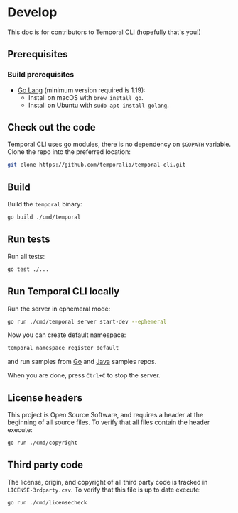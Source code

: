 # Develop
This doc is for contributors to Temporal CLI (hopefully that's you!)

[comment]: <> (**Note:** All contributors also need to fill out the [Temporal Contributor License Agreement]&#40;https://gist.github.com/samarabbas/7dcd41eb1d847e12263cc961ccfdb197&#41; before we can merge in any of your changes.)

## Prerequisites

### Build prerequisites
* [Go Lang](https://golang.org/) (minimum version required is 1.19):
    - Install on macOS with `brew install go`.
    - Install on Ubuntu with `sudo apt install golang`.

## Check out the code
Temporal CLI uses go modules, there is no dependency on `$GOPATH` variable. Clone the repo into the preferred location:
```bash
git clone https://github.com/temporalio/temporal-cli.git
```

## Build
Build the `temporal` binary:
```bash
go build ./cmd/temporal
```

## Run tests
Run all tests:
```bash
go test ./...
```

## Run Temporal CLI locally
Run the server in ephemeral mode:
```bash
go run ./cmd/temporal server start-dev --ephemeral
```

Now you can create default namespace:
```bash
temporal namespace register default
```
and run samples from [Go](https://github.com/temporalio/samples-go) and [Java](https://github.com/temporalio/samples-java) samples repos.

When you are done, press `Ctrl+C` to stop the server.

## License headers
This project is Open Source Software, and requires a header at the beginning of
all source files. To verify that all files contain the header execute:
```bash
go run ./cmd/copyright
```

## Third party code
The license, origin, and copyright of all third party code is tracked in `LICENSE-3rdparty.csv`.
To verify that this file is up to date execute:
```bash
go run ./cmd/licensecheck
```
